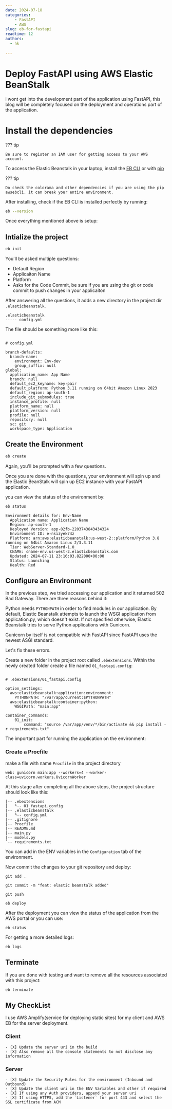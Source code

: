 ```yaml
---
date: 2024-07-18
categories:
    - FastAPI
    - AWS
slug: eb-for-fastapi
readtime: 12
authors:
  - hk
    
---
```


# Deploy FastAPI using AWS Elastic BeanStalk


i wont get into the development part of the application using FastAPI, this blog will be completely focused on the deployment and operations part of the application.


# Install the dependencies

??? tip
        
    Be sure to register an IAM user for getting access to your AWS account.

To access the Elastic Beanstalk in your laptop, install the [EB CLI](https://github.com/aws/aws-elastic-beanstalk-cli-setup#2-quick-start) or with [pip](https://pypi.org/project/awsebcli/)

<!-- more -->

??? tip

    Do check the colorama and other dependencies if you are using the pip awsebcli. it can break your entire environment.

After installing, check if the EB CLI is installed perfectly by running:

```sh
eb --version
```


Once everything mentioned above is setup:

## Intialize the project

```sh
eb init
```

You'll be asked multiple questions:

- Default Region
- Applicaiton Name
- Platform
- Asks for the Code Commit, be sure if you are using the git or code commit to push changes in your applicaiton


After answering all the questions, it adds a new directory in the project dir `.elasticbeanstalk`.

```
.elasticbeanstalk
----- config.yml
```

The file should be something more like this:

```

# config.yml

branch-defaults:
  branch-name:
    environment: Env-dev
    group_suffix: null
global:
  application_name: App Name
  branch: null
  default_ec2_keyname: key-pair
  default_platform: Python 3.11 running on 64bit Amazon Linux 2023
  default_region: ap-south-1
  include_git_submodules: true
  instance_profile: null
  platform_name: null
  platform_version: null
  profile: null
  repository: null
  sc: git
  workspace_type: Application

```


## Create the Environment

```sh
eb create
```

Again, you'll be prompted with a few questions.

Once you are done with the questions, your environment will spin up and the Elastic BeanStalk will spin up EC2 instance with your FastAPI application.

you can view the status of the environment by:

```sh
eb status
```


```
Environment details for: Env-Name
  Application name: Application Name
  Region: ap-south-1
  Deployed Version: app-82fb-2203743843434324
  Environment ID: e-nsizyek74z
  Platform: arn:aws:elasticbeanstalk:us-west-2::platform/Python 3.8 running on 64bit Amazon Linux 2/3.3.11
  Tier: WebServer-Standard-1.0
  CNAME: cname-env.us-west-2.elasticbeanstalk.com
  Updated: 2024-07-11 23:16:03.822000+00:00
  Status: Launching
  Health: Red
```


## Configure an Environment

In the previous step, we tried accessing our application and it returned 502 Bad Gateway. There are three reasons behind it:

Python needs `PYTHONPATH` in order to find modules in our application.
By default, Elastic Beanstalk attempts to launch the WSGI application from application.py, which doesn't exist.
If not specified otherwise, Elastic Beanstalk tries to serve Python applications with Gunicorn. 

Gunicorn by itself is not compatible with FastAPI since FastAPI uses the newest ASGI standard.

Let's fix these errors.

Create a new folder in the project root called `.ebextensions`. Within the newly created folder create a file named `01_fastapi.config`:

```

# .ebextensions/01_fastapi.config

option_settings:
  aws:elasticbeanstalk:application:environment:
    PYTHONPATH: "/var/app/current:$PYTHONPATH"
  aws:elasticbeanstalk:container:python:
    WSGIPath: "main:app"

container_commands:
    01_init:
        command: "source /var/app/venv/*/bin/activate && pip install -r requirements.txt"

```

The important part for running the application on the environment:


### Create a Procfile

make a file with name `Procfile` in the project directory

```
web: gunicorn main:app --workers=4 --worker-class=uvicorn.workers.UvicornWorker
```

At this stage after completing all the above steps, the project structure should look like this:

```
|-- .ebextensions
|   └-- 01_fastapi.config
|-- .elasticbeanstalk
|   └-- config.yml
|-- .gitignore
|-- Procfile
|-- README.md
|-- main.py
|-- models.py
`-- requirements.txt
```

You can add in the ENV variables in the `Configuration` tab of the environment.

Now commit the changes to your git repository and deploy:

```
git add .

git commit -m "feat: elastic beanstalk added"

git push 

eb deploy

```


After the deployment you can view the status of the application from the AWS portal or you can use:

```
eb status
```

For getting a more detailed logs:

```
eb logs
```

## Terminate

If you are done with testing and want to remove all the resources associated with this project:

```
eb terminate
```


## My CheckList

I use AWS Amplify(service for deploying static sites) for my client and AWS EB for the server deployment.

### Client

    - [X] Update the server uri in the build
    - [X] Also remove all the console statements to not disclose any information

### Server

    - [X] Update the Security Rules for the environment (Inbound and Outbound)
    - [X] Update the client uri in the ENV Variables and other if required
    - [X] If using any Auth providers, append your server uri
    - [X] If using HTTPS, add the `Listener` for port 443 and select the SSL certificate from ACM

